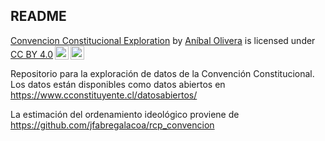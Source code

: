 ## README

<p xmlns:cc="http://creativecommons.org/ns#" xmlns:dct="http://purl.org/dc/terms/"><a property="dct:title" rel="cc:attributionURL" href="https://github.com/aoliveram/Convencion-Constitucional-Exploration">Convencion Constitucional Exploration</a> by <a rel="cc:attributionURL dct:creator" property="cc:attributionName" href="http://aoliveram.com">Aníbal Olivera</a> is licensed under <a href="https://creativecommons.org/licenses/by/4.0/?ref=chooser-v1" target="_blank" rel="license noopener noreferrer" style="display:inline-block;">CC BY 4.0<img style="height:22px!important;margin-left:3px;vertical-align:text-bottom;" src="https://mirrors.creativecommons.org/presskit/icons/cc.svg?ref=chooser-v1" alt=""><img style="height:22px!important;margin-left:3px;vertical-align:text-bottom;" src="https://mirrors.creativecommons.org/presskit/icons/by.svg?ref=chooser-v1" alt=""></a></p>

Repositorio para la exploración de datos de la Convención Constitucional. Los datos están disponibles como datos abiertos en https://www.cconstituyente.cl/datosabiertos/

La estimación del ordenamiento ideológico proviene de https://github.com/jfabregalacoa/rcp_convencion 